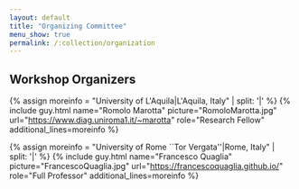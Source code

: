 ```yaml
---
layout: default
title: "Organizing Committee"
menu_show: true
permalink: /:collection/organization
---
```


## Workshop Organizers

{% assign moreinfo = "University of L'Aquila|L'Aquila, Italy" | split: '|' %}
{% include guy.html     name="Romolo Marotta"
                        picture="RomoloMarotta.jpg"
                        url="https://www.diag.uniroma1.it/~marotta"
                        role="Research Fellow"
                        additional_lines=moreinfo %}

{% assign moreinfo = "University of Rome ``Tor Vergata''|Rome, Italy" | split: '|' %}
{% include guy.html     name="Francesco Quaglia"
                        picture="FrancescoQuaglia.jpg"
                        url="https://francescoquaglia.github.io/"
                        role="Full Professor"
                        additional_lines=moreinfo %}

